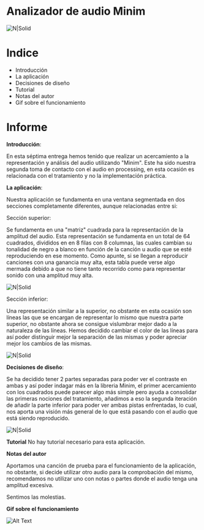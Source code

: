 # Analizador de audio Minim

![N|Solid](https://i.gyazo.com/ea52fb34d7f117f78e343ff3146142c0.png)

# Indice

  - Introducción
  - La aplicación
  - Decisiones de diseño
  - Tutorial
  - Notas del autor
  - Gif sobre el funcionamiento

# Informe

**Introducción**:

En esta séptima entrega hemos tenido que realizar un acercamiento a la representación y análisis del audio utilizando "Minim". Este ha sido nuestra segunda toma de contacto con el audio en processing, en esta ocasión es relacionada con el tratamiento y no la implementación práctica.

**La aplicación**:

Nuestra aplicación se fundamenta en una ventana segmentada en dos secciones completamente diferentes, aunque relacionadas entre si:

Sección superior:

Se fundamenta en una "matriz" cuadrada para la representación de la amplitud del audio. Esta representación se fundamenta en un total de 64 cuadrados, divididos en en 8 filas con 8 columnas, las cuales cambian su tonalidad de negro a blanco en función de la canción u audio que se esté reproduciendo en ese momento. Como apunte, si se llegan a reproducir canciones con una ganancia muy alta, esta tabla puede verse algo mermada debido a que no tiene tanto recorrido como para representar sonido con una amplitud muy alta.
  
![N|Solid](https://i.gyazo.com/90ac84c64f57cd2c273c1f07c1f0268e.png)

Sección inferior:

Una representación similar a la superior, no obstante en esta ocasión son líneas las que se encargan de representar lo mismo que nuestra parte superior, no obstante ahora se consigue vislumbrar mejor dado a la naturaleza de las líneas. Hemos decidido cambiar el color de las líneas para así poder distinguir mejor la separación de las mismas y poder apreciar mejor los cambios de las mismas.

![N|Solid](https://i.gyazo.com/6acf9c35d7160e79198bec371c2d5ec6.png)

**Decisiones de diseño**:

Se ha decidido tener 2 partes separadas para poder ver el contraste en ambas y así poder indagar más en la libreria Minim, el primer acercamiento con los cuadrados puede parecer algo más simple pero ayuda a consolidar las primeras nociones del tratamiento, añadimos a eso la segunda iteración de añadir la parte inferior para poder ver ambas pistas enfrentadas, lo cual, nos aporta una visión más general de lo que está pasando con el audio que está siendo reproducido.

![N|Solid](https://i.gyazo.com/2a657512c409c0cf7870a8fe749f6930.png)

**Tutorial**
No hay tutorial necesario para esta aplicación.

  
**Notas del autor**

Aportamos una canción de prueba para el funcionamiento de la aplicación, no obstante, si decide utilizar otro audio para la comprobación del mismo, recomendamos no utilizar uno con notas o partes donde el audio tenga una amplitud excesiva.

Sentimos las molestias.

**Gif sobre el funcionamiento**


![Alt Text](https://i.gyazo.com/e1c85024c81267ead8bd09bb875640cd.gif)

